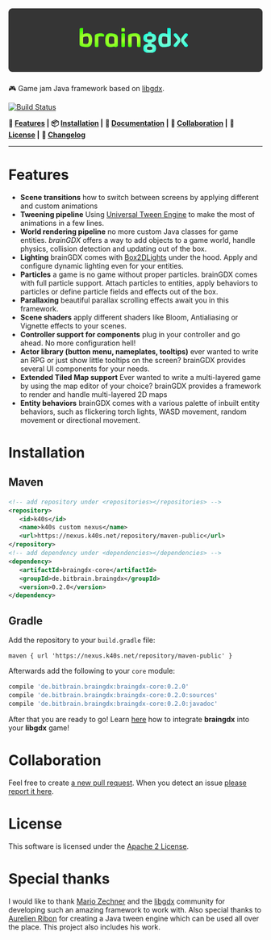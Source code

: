 ![logo](logo.png)
-
:video_game: Game jam Java framework based on [libgdx](https://libgdx.badlogicgames.com/).

[![Build Status](https://travis-ci.org/bitbrain/braingdx.svg?branch=master)](https://travis-ci.org/bitbrain/braingdx)

**:space_invader: [Features](#features) |**
**:package: [Installation](#installation) |**
**:green_book: [Documentation](https://github.com/bitbrain/braingdx/wiki) |**
**:beers: [Collaboration](#collaboration) |**
**:rocket: [License](#license) |**
**:pencil: [Changelog](CHANGELOG.md)**

---

# Features

* **Scene transitions** how to switch between screens by applying different and custom animations
* **Tweening pipeline** Using [Universal Tween Engine](https://github.com/AurelienRibon/universal-tween-engine) to make the most of animations in a few lines. 
* **World rendering pipeline** no more custom Java classes for game entities. *brainGDX* offers a way to add objects to a game world, handle physics, collision detection and updating out of the box.
* **Lighting** brainGDX comes with [Box2DLights](https://github.com/libgdx/box2dlights) under the hood. Apply and configure dynamic lighting even for your entities.
* **Particles** a game is no game without proper particles. brainGDX comes with full particle support. Attach particles to entities, apply behaviors to particles or define particle fields and effects out of the box.
* **Parallaxing** beautiful parallax scrolling effects await you in this framework.
* **Scene shaders** apply different shaders like Bloom, Antialiasing or Vignette effects to your scenes.
* **Controller support for components** plug in your controller and go ahead. No more configuration hell!
* **Actor library (button menu, nameplates, tooltips)** ever wanted to write an RPG or just show little tooltips on the screen? brainGDX provides several UI components for your needs.
* **Extended Tiled Map support** Ever wanted to write a multi-layered game by using the map editor of your choice? brainGDX provides a framework to render and handle multi-layered 2D maps
* **Entity behaviors** brainGDX comes with a various palette of inbuilt entity behaviors, such as flickering torch lights, WASD movement, random movement or directional movement.

# Installation

## Maven

```xml
<!-- add repository under <repositories></repositories> -->
<repository>
   <id>k40s</id>
   <name>k40s custom nexus</name>
   <url>https://nexus.k40s.net/repository/maven-public</url>
</repository>
<!-- add dependency under <dependencies></dependencies> -->
<dependency>
   <artifactId>braingdx-core</artifactId>
   <groupId>de.bitbrain.braingdx</groupId>
   <version>0.2.0</version>
</dependency>
```
## Gradle

Add the repository to your `build.gradle` file:
```text
maven { url 'https://nexus.k40s.net/repository/maven-public' }
```
Afterwards add the following to your `core` module:
```gradle
compile 'de.bitbrain.braingdx:braingdx-core:0.2.0'
compile 'de.bitbrain.braingdx:braingdx-core:0.2.0:sources'
compile 'de.bitbrain.braingdx:braingdx-core:0.2.0:javadoc'
```
After that you are ready to go! Learn [here](https://github.com/bitbrain/braingdx/wiki) how to integrate **braingdx** into your **libgdx** game!

# Collaboration

Feel free to create [a new pull request](https://github.com/bitbrain/braingdx/pull/new/master). When you detect an issue [please report it here](https://github.com/bitbrain/braingdx/issues).

# License

This software is licensed under the [Apache 2 License](LICENSE).

# Special thanks

I would like to thank [Mario Zechner](https://twitter.com/badlogicgames) and the [libgdx](https://libgdx.badlogicgames.com/) community for developing such an amazing framework to work with.
Also special thanks to [Aurelien Ribon](http://www.aurelienribon.com/blog/projects/universal-tween-engine) for creating a Java tween engine which can be used all over the place. This project also includes his work.
